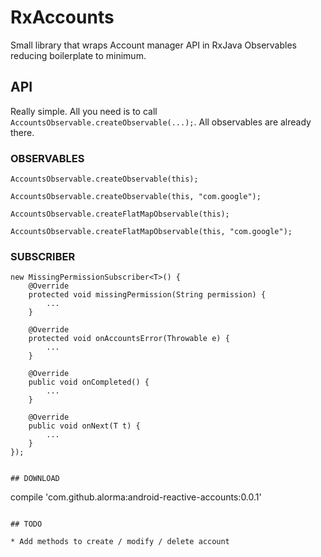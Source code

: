# RxAccounts

Small library that wraps Account manager API in RxJava Observables reducing boilerplate to minimum.

## API

Really simple. All you need is to call ```AccountsObservable.createObservable(...);```. All observables are already there.

### OBSERVABLES
```
AccountsObservable.createObservable(this);
```
```
AccountsObservable.createObservable(this, "com.google");
```
```
AccountsObservable.createFlatMapObservable(this);
```
```
AccountsObservable.createFlatMapObservable(this, "com.google");
```

### SUBSCRIBER

```
new MissingPermissionSubscriber<T>() {
    @Override
    protected void missingPermission(String permission) {
        ...
    }

    @Override
    protected void onAccountsError(Throwable e) {
        ...
    }

    @Override
    public void onCompleted() {
        ...
    }

    @Override
    public void onNext(T t) {
        ...
    }
});
```
```

## DOWNLOAD

```
compile 'com.github.alorma:android-reactive-accounts:0.0.1'
```

## TODO

* Add methods to create / modify / delete account